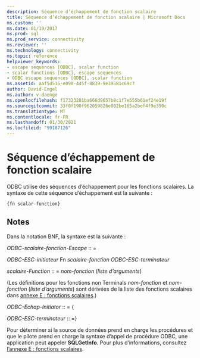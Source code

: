 ```yaml
---
description: Séquence d’échappement de fonction scalaire
title: Séquence d’échappement de fonction scalaire | Microsoft Docs
ms.custom: ''
ms.date: 01/19/2017
ms.prod: sql
ms.prod_service: connectivity
ms.reviewer: ''
ms.technology: connectivity
ms.topic: reference
helpviewer_keywords:
- escape sequences [ODBC], scalar function
- scalar functions [ODBC], escape sequences
- ODBC escape sequences [ODBC], scalar function
ms.assetid: aaf5d516-e090-445f-8839-9e39581c69c7
author: David-Engel
ms.author: v-daenge
ms.openlocfilehash: f17323281ba666d9657b8c1f7e555b61ef24e19f
ms.sourcegitcommit: 33f0f190f962059826e002be165a2bef4f9e350c
ms.translationtype: MT
ms.contentlocale: fr-FR
ms.lasthandoff: 01/30/2021
ms.locfileid: "99187126"
---
```

# <a name="scalar-function-escape-sequence"></a>Séquence d’échappement de fonction scalaire
ODBC utilise des séquences d’échappement pour les fonctions scalaires. La syntaxe de cette séquence d’échappement est la suivante :  
  
```  
{fn scalar-function}  
```  
  
## <a name="remarks"></a>Notes  
 Dans la notation BNF, la syntaxe est la suivante :  
  
 *ODBC-scalaire-fonction-Escape* :: =  
  
 *ODBC-ESC-initiateur* Fn *scalaire-fonction ODBC-ESC-terminateur*  
  
 *scalaire-Function* :: = *nom-fonction* (*liste d’arguments*)  
  
 (Les définitions pour les fonctions non Terminals *nom-fonction* et *nom-fonction* (*liste d’arguments*) sont dérivées de la liste des fonctions scalaires dans [annexe E : fonctions scalaires](../../../odbc/reference/appendixes/appendix-e-scalar-functions.md).)  
  
 *ODBC-Echap-Initiator* :: = {  
  
 *ODBC-ESC-terminateur* :: =}  
  
 Pour déterminer si la source de données prend en charge les procédures et que le pilote prend en charge la syntaxe d’appel de procédure ODBC, une application peut appeler **SQLGetInfo**. Pour plus d’informations, consultez [l’annexe E : fonctions scalaires](../../../odbc/reference/appendixes/appendix-e-scalar-functions.md).
